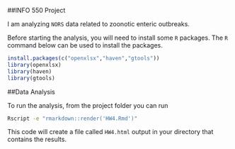 ##INFO 550 Project

I am analyzing `NORS` data related to zoonotic enteric outbreaks. 

Before starting the analysis, you will need to install some `R` packages. The `R` command below can be used to install the packages.

```r
install.packages(c("openxlsx","haven","gtools"))
library(openxlsx)
library(haven)
library(gtools)
```

##Data Analysis

To run the analysis, from the project folder you can run

```bash
Rscript -e "rmarkdown::render('HW4.Rmd')"
```

This code will create a file called `HW4.html` output in your directory that contains the results.


